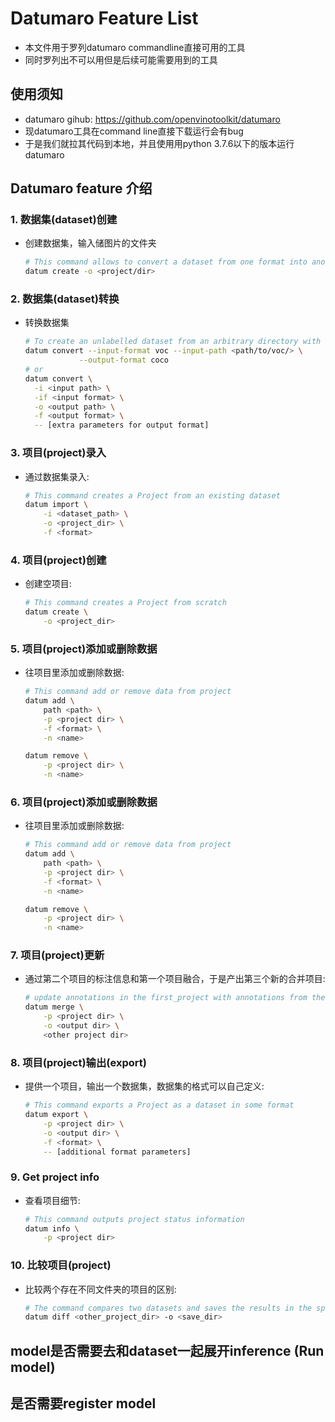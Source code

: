 # Datumaro Feature List

* 本文件用于罗列datumaro commandline直接可用的工具
* 同时罗列出不可以用但是后续可能需要用到的工具

## 使用须知
* datumaro gihub: https://github.com/openvinotoolkit/datumaro
* 现datumaro工具在command line直接下载运行会有bug
* 于是我们就拉其代码到本地，并且使用用python 3.7.6以下的版本运行datumaro

## Datumaro feature 介绍

### 1. 数据集(dataset)创建

- 创建数据集，输入储图片的文件夹
  ```bash
  # This command allows to convert a dataset from one format into another:
  datum create -o <project/dir>
  ```

### 2. 数据集(dataset)转换

- 转换数据集
  ```bash
  # To create an unlabelled dataset from an arbitrary directory with images use ImageDir format:
  datum convert --input-format voc --input-path <path/to/voc/> \
              --output-format coco
  # or
  datum convert \
    -i <input path> \
    -if <input format> \
    -o <output path> \
    -f <output format> \
    -- [extra parameters for output format]
  ```

### 3. 项目(project)录入

- 通过数据集录入:
  ```bash
  # This command creates a Project from an existing dataset
  datum import \
      -i <dataset_path> \
      -o <project_dir> \
      -f <format>
  ```

### 4. 项目(project)创建

- 创建空项目:
  ```bash
  # This command creates a Project from scratch
  datum create \
      -o <project_dir>
  ```

### 5. 项目(project)添加或删除数据

- 往项目里添加或删除数据:
  ```bash
  # This command add or remove data from project
  datum add \
      path <path> \
      -p <project dir> \
      -f <format> \
      -n <name>

  datum remove \
      -p <project dir> \
      -n <name>
  ```
  
### 6. 项目(project)添加或删除数据

- 往项目里添加或删除数据:
  ```bash
  # This command add or remove data from project
  datum add \
      path <path> \
      -p <project dir> \
      -f <format> \
      -n <name>

  datum remove \
      -p <project dir> \
      -n <name>
  ```
  
### 7. 项目(project)更新

- 通过第二个项目的标注信息和第一个项目融合，于是产出第三个新的合并项目:
  ```bash
  # update annotations in the first_project with annotations from the second_project and save the result as merged_project
  datum merge \
      -p <project dir> \
      -o <output dir> \
      <other project dir>
  ```
  
### 8. 项目(project)输出(export)

- 提供一个项目，输出一个数据集，数据集的格式可以自己定义:
  ```bash
  # This command exports a Project as a dataset in some format
  datum export \
      -p <project dir> \
      -o <output dir> \
      -f <format> \
      -- [additional format parameters]
  ```
  
### 9. Get project info

- 查看项目细节:
  ```bash
  # This command outputs project status information
  datum info \
      -p <project dir>
  ```

### 10. 比较项目(project)

- 比较两个存在不同文件夹的项目的区别:
  ```bash
  # The command compares two datasets and saves the results in the specified directory
  datum diff <other_project_dir> -o <save_dir>
  ```
  
  
  
## model是否需要去和dataset一起展开inference (Run model)
## 是否需要register model
  
  
  
  
  
  
